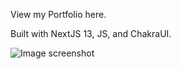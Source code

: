 View my Portfolio here.

Built with NextJS 13, JS, and ChakraUI.

![Image screenshot](../public/homepage_ss)
